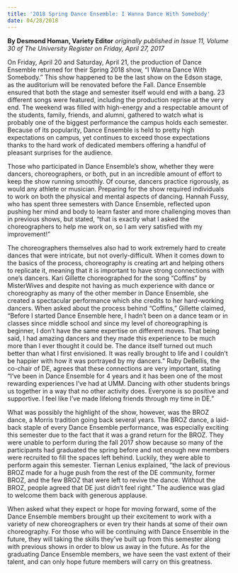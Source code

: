 ```yaml
---
title: '2018 Spring Dance Ensemble: I Wanna Dance With Somebody'
date: 04/28/2018
---
```


**By Desmond Homan, Variety Editor** _originally published in Issue 11, Volume 30 of The University Register on Friday, April 27, 2017_

On Friday, April 20 and Saturday, April 21, the production of Dance Ensemble returned for their Spring 2018 show, “I Wanna Dance With Somebody.” This show happened to be the last show on the Edson stage, as the auditorium will be renovated before the Fall. Dance Ensemble ensured that both the stage and semester itself would end with a bang. 23 different songs were featured, including the production reprise at the very end. The weekend was filled with high-energy and a respectable amount of the students, family, friends, and alumni, gathered to watch what is probably one of the biggest performance the campus holds each semester. Because of its popularity, Dance Ensemble is held to pretty high expectations on campus, yet continues to exceed those expectations thanks to the hard work of dedicated members offering a handful of pleasant surprises for the audience. 

Those who participated in Dance Ensemble’s show, whether they were dancers, choreographers, or both, put in an incredible amount of effort to keep the show running smoothly. Of course, dancers practice rigorously, as would any athlete or musician. Preparing for the show required individuals to work on both the physical and mental aspects of dancing. Hannah Fussy, who has spent three semesters with Dance Ensemble, reflected upon pushing her mind and body to learn faster and more challenging moves than in previous shows, but stated, “that is exactly what I asked the choreographers to help me work on, so I am very satisfied with my improvement!” 

The choreographers themselves also had to work extremely hard to create dances that were intricate, but not overly-difficult. When it comes down to the basics of the process, choreography is creating art and helping others to replicate it, meaning that it is important to have strong connections with one’s dancers. Kari Gillette choreographed for the song “Coffins” by MisterWives and despite not having as much experience with dance or choreography as many of the other member in Dance Ensemble, she created a spectacular performance which she credits to her hard-working dancers. When asked about the process behind “Coffins,” Gillette claimed, “Before I started Dance Ensemble here, I hadn’t been on a dance team or in classes since middle school and since my level of choreographing is beginner, I don’t have the same expertise on different moves. That being said, I had amazing dancers and they made this experience to be much more than I ever thought it could be. The dance itself turned out much better than what I first envisioned. It was really brought to life and I couldn’t be happier with how it was portrayed by my dancers.” 
Ruby DeBellis, the co-chair of DE, agrees that these connections are very important, stating “I’ve been in Dance Ensemble for 4 years and it has been one of the most rewarding experiences I’ve had at UMM. Dancing with other students brings us together in a way that no other activity does. Everyone is so positive and supportive. I feel like I’ve made lifelong friends through my time in DE.”

What was possibly the highlight of the show, however, was the BROZ dance, a Morris tradition going back several years. The BROZ dance, a laid-back staple of every Dance Ensemble performance, was especially exciting this semester due to the fact that it was a grand return for the BROZ. They were unable to perform during the fall 2017 show because so many of the participants had graduated the spring before and not enough new members were recruited to fill the spaces left behind. Luckily, they were able to perform again this semester. Tiernan Lenius explained, “the lack of previous BROZ made for a huge push from the rest of the DE community, former BROZ, and the few BROZ that were left to revive the dance. Without the BROZ, people agreed that DE just didn’t feel right.” The audience was glad to welcome them back with generous applause. 

When asked what they expect or hope for moving forward, some of the Dance Ensemble members brought up their excitement to work with a variety of new choreographers or even try their hands at some of their own choreography. For those who will be continuing with Dance Ensemble in the future, they will taking the skills they’ve built up from this semester along with previous shows in order to blow us away in the future. As for the graduating Dance Ensemble members, we have seen the vast extent of their talent, and can only hope future members will carry on this greatness.